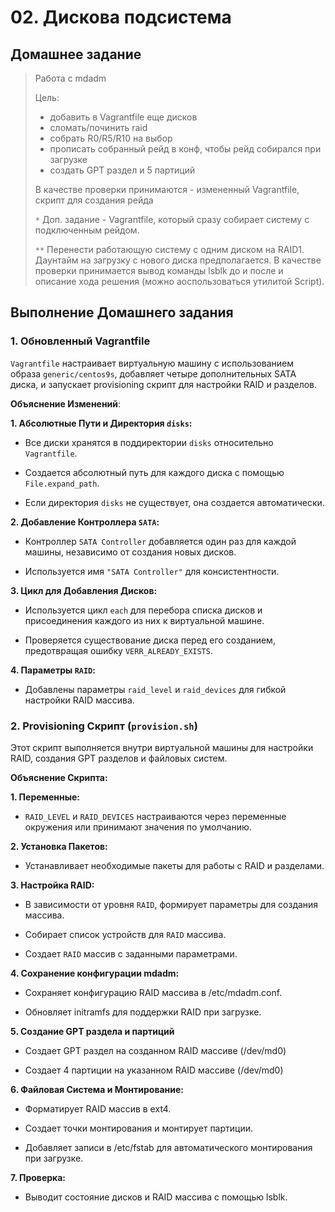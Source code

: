 # 02. Дискова подсистема

## Домашнее задание

>Работа с mdadm
>
>Цель: 
>
>* добавить в Vagrantfile еще дисков
>* сломать/починить raid
>* собрать R0/R5/R10 на выбор
>* прописать собранный рейд в конф, чтобы рейд собирался при загрузке
>* создать GPT раздел и 5 партиций
>
> В качестве проверки принимаются - измененный Vagrantfile, скрипт для создания рейда
>
> `*` Доп. задание - Vagrantfile, который сразу собирает систему с подключенным рейдом.
>
> `**` Перенести работающую систему с одним диском на RAID1. Даунтайм на загрузку с нового диска предполагается. В качестве проверки принимается вывод команды lsblk до и после и описание хода решения (можно аоспользоваться утилитой Script).

## Выполнение Домашнего задания

###  1. Обновленный Vagrantfile

`Vagrantfile` настраивает виртуальную машину с использованием образа `generic/centos9s`, добавляет четыре дополнительных SATA диска, и запускает provisioning скрипт для настройки RAID и разделов.

**Объяснение Изменений**:

**1. Абсолютные Пути и Директория `disks`:**

* Все диски хранятся в поддиректории `disks` относительно `Vagrantfile`.

* Создается абсолютный путь для каждого диска с помощью `File.expand_path`.

* Если директория `disks` не существует, она создается автоматически.

**2. Добавление Контроллера `SATA`:**

* Контроллер `SATA Controller` добавляется один раз для каждой машины, независимо от создания новых дисков.
 
* Используется имя `"SATA Controller"` для консистентности.

**3. Цикл для Добавления Дисков:**

* Используется цикл `each` для перебора списка дисков и присоединения каждого из них к виртуальной машине.
  
* Проверяется существование диска перед его созданием, предотвращая ошибку `VERR_ALREADY_EXISTS`.

**4. Параметры `RAID`:**

* Добавлены параметры `raid_level` и `raid_devices` для гибкой настройки RAID массива.

### 2. Provisioning Скрипт (`provision.sh`)

Этот скрипт выполняется внутри виртуальной машины для настройки RAID, создания GPT разделов и файловых систем.

**Объяснение Скрипта:**

**1. Переменные:**

* `RAID_LEVEL` и `RAID_DEVICES` настраиваются через переменные окружения или принимают значения по умолчанию.

**2. Установка Пакетов:**

* Устанавливает необходимые пакеты для работы с RAID и разделами.

**3. Настройка RAID:**

* В зависимости от уровня `RAID`, формирует параметры для создания массива.

* Собирает список устройств для `RAID` массива.

* Создает `RAID` массив с заданными параметрами.

**4. Сохранение конфигурации mdadm:**

* Сохраняет конфигурацию RAID массива в /etc/mdadm.conf.

* Обновляет initramfs для поддержки RAID при загрузке.

**5. Создание GPT раздела и партиций**

* Создает GPT раздел на созданном RAID массиве (/dev/md0)

* Создает 4 партиции на указанном RAID массиве (/dev/md0)

**6. Файловая Система и Монтирование:**

* Форматирует RAID массив в ext4.
  
* Создает точки монтирования и монтирует партиции.

* Добавляет записи в /etc/fstab для автоматического монтирования при загрузке.

**7. Проверка:**

* Выводит состояние дисков и RAID массива с помощью lsblk.

